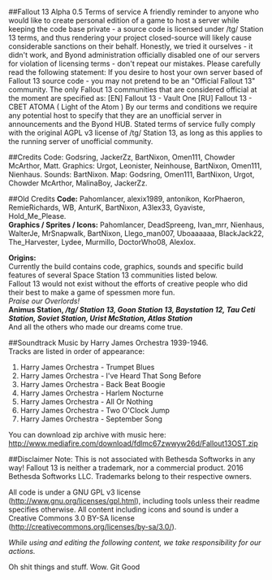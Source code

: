 ##Fallout 13 Alpha 0.5
Terms of service
A friendly reminder to anyone who would like to create personal edition of a game to host a server while keeping the code base private - a source code is licensed under /tg/ Station 13 terms, and thus rendering your project closed-source will likely cause considerable sanctions on their behalf. Honestly, we tried it ourselves - it didn't work, and Byond administration officially disabled one of our servers for violation of licensing terms - don't repeat our mistakes.
Please carefully read the following statement:
If you desire to host your own server based of Fallout 13 source code - you may not pretend to be an "Official Fallout 13" community.
The only Fallout 13 communities that are considered official at the moment are specified as:
[EN] Fallout 13 - Vault One
[RU] Fallout 13 - CBET ATOMA ( Light of the Atom )
By our terms and conditions we require any potential host to specify that they are an unofficial server in announcements and the Byond HUB.
Stated terms of service fully comply with the original AGPL v3 license of /tg/ Station 13, as long as this applies to the running server of unofficial community.

##Credits
Code: Godsring, JackerZz, BartNixon, Omen111, Chowder McArthor, Matt.
Graphics: Urgot, Leonister, Neinhouse, BartNixon, Omen111, Nienhaus.
Sounds: BartNixon.
Map: Godsring, Omen111, BartNixon, Urgot, Chowder McArthor, MalinaBoy, JackerZz.

##Old Credits
**Code:** Pahomlancer, alexix1989, antonikon, KorPhaeron, RemieRichards, WB, AnturK, BartNixon, A3lex33, Gyaviste, Hold_Me_Please. <BR>
**Graphics / Sprites / Icons:** Pahomlancer, DeadSpreeng, Ivan_mrr, Nienhaus, WalterJe, MrSnapwalk, BartNixon, Llego_man007, Uboaaaaaa, BlackJack22, The_Harvester, Lydee, Murmillo, DoctorWho08, Alexlox.

**Origins:** <BR>
Currently the build contains code, graphics, sounds and specific build features of several Space Station 13 communities listed below. <BR>
Fallout 13 would not exist without the efforts of creative people who did their best to make a game of spessmen more fun. <BR>
_Praise our Overlords!_ <BR>
**Animus Station, _/tg/ Station 13, Goon Station 13, Baystation 12, Tau Ceti Station, Soviet Station, Urist McStation, Atlas Station_** <BR>
And all the others who made our dreams come true.

##Soundtrack
Music by Harry James Orchestra 1939-1946. <BR>
Tracks are listed in order of appearance: <BR>
1. Harry James Orchestra - Trumpet Blues <BR>
2. Harry James Orchestra - I've Heard That Song Before <BR>
3. Harry James Orchestra - Back Beat Boogie <BR>
4. Harry James Orchestra - Harlem Nocturne <BR>
5. Harry James Orchestra - All Or Nothing <BR>
6. Harry James Orchestra - Two O'Clock Jump <BR>
7. Harry James Orchestra - September Song <BR>

You can download zip archive with music here:<BR>
http://www.mediafire.com/download/fdlmc67zwwyw26d/Fallout13OST.zip

##Disclaimer
Note: This is not associated with Bethesda Softworks in any way! Fallout 13 is neither a trademark, nor a commercial product.
2016 Bethesda Softworks LLC. Trademarks belong to their respective owners.

All code is under a GNU GPL v3 license (http://www.gnu.org/licenses/gpl.html),
including tools unless their readme specifies otherwise.
All content including icons and sound is under a Creative Commons 3.0 BY-SA
license (http://creativecommons.org/licenses/by-sa/3.0/).<BR>

<i>While using and editing the following content, we take responsibility for our actions.</i>

Oh shit things and stuff. Wow.
Git Good
